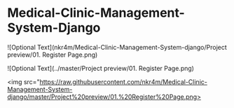 # Medical-Clinic-Management-System-Django


![Optional Text](nkr4m/Medical-Clinic-Management-System-django/Project preview/01. Register Page.png)


![Optional Text](../master/Project preview/01. Register Page.png)


<img src="https://raw.githubusercontent.com/nkr4m/Medical-Clinic-Management-System-django/master/Project%20preview/01.%20Register%20Page.png></img> 
